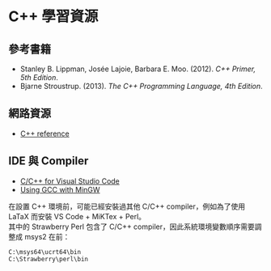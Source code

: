 # C++ 學習資源

## 參考書籍

- Stanley B. Lippman, Josée Lajoie, Barbara E. Moo. (2012). *C++ Primer, 5th Edition*.
- Bjarne Stroustrup. (2013). *The C++ Programming Language, 4th Edition*.

## 網路資源

- [C++ reference](https://en.cppreference.com/w/cpp)

## IDE 與 Compiler

- [C/C++ for Visual Studio Code](https://code.visualstudio.com/docs/languages/cpp)
- [Using GCC with MinGW](https://code.visualstudio.com/docs/cpp/config-mingw)

在設置 C++ 環境前，可能已經安裝過其他 C/C++ compiler，例如為了使用 LaTaX 而安裝 VS Code + MiKTex + Perl。<br />
其中的 Strawberry Perl 包含了 C/C++ compiler，因此系統環境變數順序需要調整成 msys2 在前：

```text
C:\msys64\ucrt64\bin
C:\Strawberry\perl\bin
```
